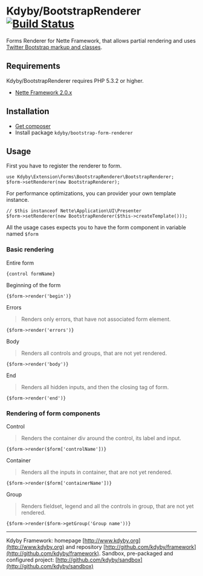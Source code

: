 # Kdyby/BootstrapRenderer [![Build Status](https://secure.travis-ci.org/Kdyby/Framework.png?branch=master)](http://travis-ci.org/Kdyby/Framework)

Forms Renderer for Nette Framework, that allows partial rendering and uses [Twitter Bootstrap markup and classes](http://twitter.github.com/bootstrap/base-css.html#forms).


## Requirements

Kdyby/BootstrapRenderer requires PHP 5.3.2 or higher.

- [Nette Framework 2.0.x](https://github.com/nette/nette)


## Installation

- [Get composer](http://getcomposer.org/doc/00-intro.md)
- Install package <code>kdyby/bootstrap-form-renderer</code>


## Usage

First you have to register the renderer to form.

    use Kdyby\Extension\Forms\BootstrapRenderer\BootstrapRenderer;
    $form->setRenderer(new BootstrapRenderer);

For performance optimizations, you can provider your own template instance.

    // $this instanceof Nette\Application\UI\Presenter
    $form->setRenderer(new BootstrapRenderer($this->createTemplate()));

All the usage cases expects you to have the form component in variable named <code>$form</code>


### Basic rendering

Entire form

    {control formName}

Beginning of the form

    {$form->render('begin')}

Errors

> Renders only errors, that have not associated form element.

    {$form->render('errors')}

Body

> Renders all controls and groups, that are not yet rendered.

    {$form->render('body')}

End

> Renders all hidden inputs, and then the closing tag of form.

    {$form->render('end')}


### Rendering of form components

Control

> Renders the container div around the control, its label and input.

    {$form->render($form['controlName'])}

Container

> Renders all the inputs in container, that are not yet rendered.

    {$form->render($form['containerName'])}

Group

> Renders fieldset, legend and all the controls in group, that are not yet rendered.

    {$form->render($form->getGroup('Group name'))}



-----

Kdyby Framework: homepage [http://www.kdyby.org](http://www.kdyby.org) and repository [http://github.com/kdyby/framework](http://github.com/kdyby/framework).
Sandbox, pre-packaged and configured project: [http://github.com/kdyby/sandbox](http://github.com/kdyby/sandbox)
